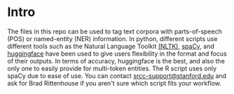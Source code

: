 # Intro

The files in this repo can be used to tag text corpora with parts-of-speech (POS) or named-entity (NER) information. In python, different scripts use different tools such as the Natural Language Toolkit 
[(NLTK)](https://www.nltk.org/), [spaCy](https://spacy.io), and [huggingface](https://huggingface.co/) have been used to give users flexibility in the format and focus of their outputs. In terms of accuracy, huggingface is the best, 
and also the only one to easily provide for multi-token entities. The R script uses 
only spaCy due to ease of use.  You can contact [srcc-support@stanford.edu](mailto:srcc-supportt@stanford.edu) and ask for Brad Rittenhouse if you aren't sure which script fits your workflow.
